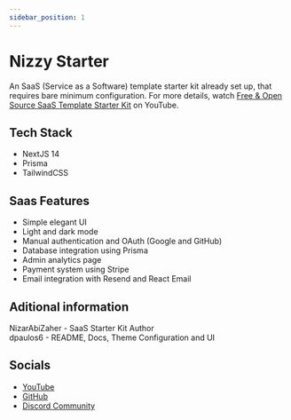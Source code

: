 ```yaml
---
sidebar_position: 1
---
```


# Nizzy Starter

An SaaS (Service as a Software) template starter kit already set up, that requires bare minimum configuration. For more details, watch [Free & Open Source SaaS Template Starter Kit](https://youtu.be/Q6jDdtbkMIU) on YouTube.

## Tech Stack

- NextJS 14
- Prisma
- TailwindCSS

## Saas Features

- Simple elegant UI
- Light and dark mode
- Manual authentication and OAuth (Google and GitHub)
- Database integration using Prisma
- Admin analytics page
- Payment system using Stripe
- Email integration with Resend and React Email

## Aditional information

NizarAbiZaher - SaaS Starter Kit Author  
dpaulos6 - README, Docs, Theme Configuration and UI

<!-- ### Special thanks to all the contributors below: -->

## Socials

- [YouTube](https://www.youtube.com/@NizzyABI)
- [GitHub](https://github.com/NizarAbiZaher)
- [Discord Community](https://discord.com/invite/nizar)
